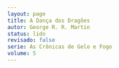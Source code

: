 ```yaml
---
layout: page
title: A Dança dos Dragões
autor: George R. R. Martin
status: lido
revisado: false
serie: As Crônicas de Gelo e Fogo
volume: 5
---
```

